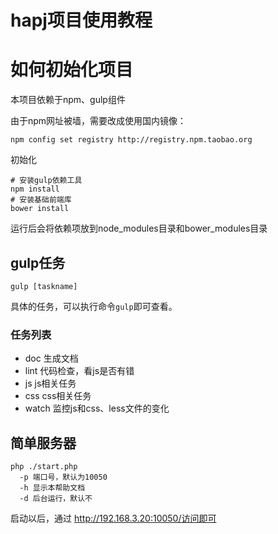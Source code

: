 # hapj项目使用教程


# 如何初始化项目

本项目依赖于npm、gulp组件

由于npm网址被墙，需要改成使用国内镜像：

```shell
npm config set registry http://registry.npm.taobao.org
```

初始化
```
# 安装gulp依赖工具
npm install
# 安装基础前端库
bower install
```

运行后会将依赖项放到node_modules目录和bower_modules目录

## gulp任务

```
gulp [taskname]
```

具体的任务，可以执行命令`gulp`即可查看。

### 任务列表
* doc 生成文档
* lint 代码检查，看js是否有错
* js js相关任务
* css css相关任务
* watch 监控js和css、less文件的变化

## 简单服务器

```
php ./start.php
  -p 端口号，默认为10050
  -h 显示本帮助文档
  -d 后台运行，默认不

```
启动以后，通过 http://192.168.3.20:10050/访问即可
